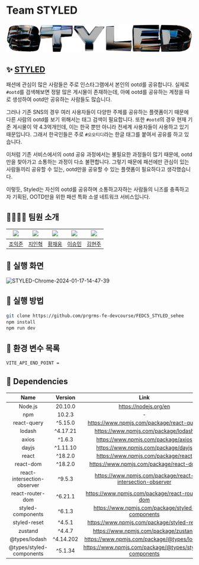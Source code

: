 # Team STYLED

![Alt text](src\Assets\Images\STYLED-logo.png)

## ✨ [STYLED](https://styled-rho.vercel.app/)

패션에 관심이 많은 사람들은 주로 인스타그램에서 본인의 ootd를 공유합니다. 실제로 `#ootd`를 검색해보면 정말 많은 게시물이 존재하는데, 아예 ootd를 공유하는 계정을 따로 생성하여 ootd만 공유하는 사람들도 많습니다.

그러나 기존 SNS의 경우 여러 사용자들이 다양한 주제를 공유하는 플랫폼이기 때문에 다른 사람의 ootd를 보기 위해서는 태그 검색이 필요합니다. 또한 `#ootd`의 경우 현재 기준 게시물이 약 4.3억개인데, 이는 한국 뿐만 아니라 전세계 사용자들이 사용하고 있기 때문입니다. 그래서 한국인들은 주로 `#오오티디`라는 한글 태그를 붙여서 공유를 하고 있습니다.

이처럼 기존 서비스에서의 ootd 공유 과정에서는 불필요한 과정들이 많기 때문에, ootd만을 찾아가고 소통하는 과정이 다소 불편합니다. 그렇기 때문에 패션에만 관심이 있는 사람들끼리 공유할 수 있는, ootd만을 공유할 수 있는 플랫폼이 필요하다고 생각했습니다.

이렇듯, Styled는 자신의 ootd를 공유하며 소통하고자하는 사람들의 니즈를 충족하고자 기획된, OOTD만을 위한 패션 특화 소셜 네트워크 서비스입니다.

## 👨‍👨‍👦‍👦 팀원 소개

| <img src="https://avatars.githubusercontent.com/u/70748442?v=4" width="150"> | <img src="https://avatars.githubusercontent.com/u/87266785?v=4" width="150"> | <img src="https://avatars.githubusercontent.com/u/95916813?v=4" width="150"> | <img src="https://avatars.githubusercontent.com/u/74231194?v=4" width="150"> | <img src="https://avatars.githubusercontent.com/u/78135416?v=4" width="150"> |
| :--------------------------------------------------------------------------: | :--------------------------------------------------------------------------: | :--------------------------------------------------------------------------: | :--------------------------------------------------------------------------: | :--------------------------------------------------------------------------: |
|                    [조익준](https://github.com/harry7435)                    |                    [지인혁](https://github.com/wldlsgur)                     |                     [황재웅](https://github.com/w00ngja)                     |                     [이승민](https://github.com/miloul)                      |                   [김현주](https://github.com/kim-hyunjoo)                   |

## 🌈 실행 화면

![STYLED-Chrome-2024-01-17-14-47-39](https://github.com/prgrms-fe-devcourse/FEDC5_STYLED_sehee/assets/87266785/21e82786-2776-4433-bb86-0276bb1de8a4)

## 🚀 실행 방법

```sh
git clone https://github.com/prgrms-fe-devcourse/FEDC5_STYLED_sehee
npm install
npm run dev
```

## 🧷 환경 변수 목록

```sh
VITE_API_END_POINT =
```

## 👀 Dependencies

|            Name             |  Version  |                           Link                            |
| :-------------------------: | :-------: | :-------------------------------------------------------: |
|           Node.js           |  20.10.0  |                   https://nodejs.org/en                   |
|             npm             |  10.2.3   |                             -                             |
|         react-query         |  ^5.15.0  |         https://www.npmjs.com/package/react-query         |
|           lodash            | ^4.17.21  |           https://www.npmjs.com/package/lodash            |
|            axios            |  ^1.6.3   |            https://www.npmjs.com/package/axios            |
|            dayjs            | ^1.11.10  |            https://www.npmjs.com/package/dayjs            |
|            react            |  ^18.2.0  |            https://www.npmjs.com/package/react            |
|          react-dom          |  ^18.2.0  |          https://www.npmjs.com/package/react-dom          |
| react-intersection-observer |  ^9.5.3   | https://www.npmjs.com/package/react-intersection-observer |
|      react-router-dom       |  ^6.21.1  |      https://www.npmjs.com/package/react-router-dom       |
|      styled-components      |  ^6.1.3   |      https://www.npmjs.com/package/styled-components      |
|        styled-reset         |  ^4.5.1   |        https://www.npmjs.com/package/styled-reset         |
|           zustand           |  ^4.4.7   |           https://www.npmjs.com/package/zustand           |
|        @types/lodash        | ^4.14.202 |        https://www.npmjs.com/package/@types/lodash        |
|  @types/styled-components   |  ^5.1.34  |  https://www.npmjs.com/package/@types/styled-components   |
